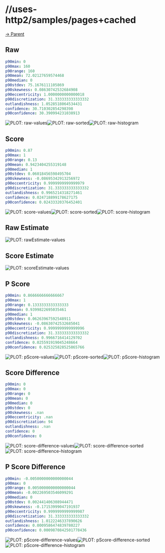 
# //uses-http2/samples/pages+cached

[→ Parent](../..)


## Raw


```yaml
p90min: 0
p90max: 160
p90range: 160
p90mean: 72.02127659574468
p90median: 0
p90stdev: 75.1676111105869
p90skewness: 0.08630742532684908
p90eccentricity: 1.0000000000000018
p90discretization: 31.333333333333332
outlandishness: 1.0528518064534431
confidence: 30.710302854298398
p90confidence: 30.390994231038913

```

![PLOT: raw-values](./raw/values.svg)![PLOT: raw-sorted](./raw/sorted.svg)![PLOT: raw-histogram](./raw/histogram.svg)
## Score


```yaml
p90min: 0.87
p90max: 1
p90range: 0.13
p90mean: 0.9423404255319148
p90median: 1
p90stdev: 0.06018456598495704
p90skewness: -0.08695342913256972
p90eccentricity: 0.9999999999999979
p90discretization: 31.333333333333332
outlandishness: 0.9965214318271461
confidence: 0.024718899178627175
p90confidence: 0.02433320376452401

```

![PLOT: score-values](./score/values.svg)![PLOT: score-sorted](./score/sorted.svg)![PLOT: score-histogram](./score/histogram.svg)
## Raw Estimate

![PLOT: rawEstimate-values](./rawEstimate/values.svg)
## Score Estimate

![PLOT: scoreEstimate-values](./scoreEstimate/values.svg)
## P Score


```yaml
p90min: 0.8666666666666667
p90max: 1
p90range: 0.1333333333333333
p90mean: 0.9399822695035461
p90median: 1
p90stdev: 0.06263967592548911
p90skewness: -0.08630742532685041
p90eccentricity: 0.9999999999999996
p90discretization: 31.333333333333332
outlandishness: 0.9966716414129702
confidence: 0.025591919045248664
p90confidence: 0.025325828525865766

```

![PLOT: pScore-values](./pScore/values.svg)![PLOT: pScore-sorted](./pScore/sorted.svg)![PLOT: pScore-histogram](./pScore/histogram.svg)
## Score Difference


```yaml
p90min: 0
p90max: 0
p90range: 0
p90mean: 0
p90median: 0
p90stdev: 0
p90skewness: .nan
p90eccentricity: .nan
p90discretization: 94
outlandishness: .nan
confidence: 0
p90confidence: 0

```

![PLOT: score-difference-values](./score-difference/values.svg)![PLOT: score-difference-sorted](./score-difference/sorted.svg)![PLOT: score-difference-histogram](./score-difference/histogram.svg)
## P Score Difference


```yaml
p90min: -0.0050000000000000044
p90max: 0
p90range: 0.0050000000000000044
p90mean: -0.002269503546099291
p90median: 0
p90stdev: 0.002441406308944471
p90skewness: -0.17153999047191937
p90eccentricity: 0.9999999999999987
p90discretization: 31.333333333333332
outlandishness: 1.0122246337890626
confidence: 0.0009586474839780227
p90confidence: 0.0009870842501778436

```

![PLOT: pScore-difference-values](./pScore-difference/values.svg)![PLOT: pScore-difference-sorted](./pScore-difference/sorted.svg)![PLOT: pScore-difference-histogram](./pScore-difference/histogram.svg)
